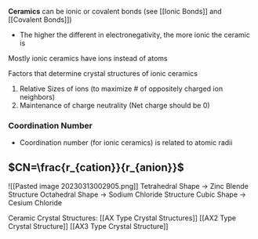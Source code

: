 **Ceramics** can be ionic or covalent bonds (see [[Ionic Bonds]] and [[Covalent Bonds]])
- The higher the different in electronegativity, the more ionic the ceramic is

Mostly ionic ceramics have ions instead of atoms

Factors that determine crystal structures of ionic ceramics
1. Relative Sizes of ions (to maximize # of oppositely charged ion neighbors)
2. Maintenance of charge neutrality (Net charge should be 0)

### Coordination Number
- Coordination number (for ionic ceramics) is related to atomic radii
## $CN=\frac{r_{cation}}{r_{anion}}$

![[Pasted image 20230313002905.png]]
Tetrahedral Shape → Zinc Blende Structure
Octahedral Shape → Sodium Chloride Structure
Cubic Shape → Cesium Chloride

Ceramic Crystal Structures:
[[AX Type Crystal Structures]]
[[AX2 Type Crystal Structure]]
[[AX3 Type Crystal Structure]]